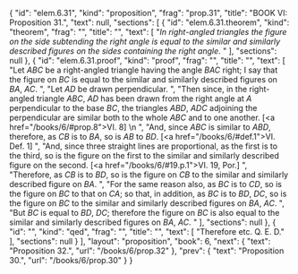 {
  "id": "elem.6.31",
  "kind": "proposition",
  "frag": "prop.31",
  "title": "BOOK VI: Proposition 31.",
  "text": null,
  "sections": [
    {
      "id": "elem.6.31.theorem",
      "kind": "theorem",
      "frag": "",
      "title": "",
      "text": [
        "<var>In right</var>-<var>angled triangles the figure on the side subtending the right angle is equal to the similar and similarly described figures on the sides containing the right angle</var>. "
      ],
      "sections": null
    },
    {
      "id": "elem.6.31.proof",
      "kind": "proof",
      "frag": "",
      "title": "",
      "text": [
        "Let <var>ABC</var> be a right-angled triangle having the angle <var>BAC</var> right; I say that the figure on <var>BC</var> is equal to the similar and similarly described figures on <var>BA</var>, <var>AC</var>. ",
        "Let <var>AD</var> be drawn perpendicular. ",
        "Then since, in the right-angled triangle <var>ABC</var>, <var>AD</var> has been drawn from the right angle at <var>A</var> perpendicular to the base <var>BC</var>, the triangles <var>ABD</var>, <var>ADC</var> adjoining the perpendicular are similar both to the whole <var>ABC</var> and to one another. [<a href=\"/books/6/#prop.8\">VI. 8</a>] \n      ",
        "And, since <var>ABC</var> is similar to <var>ABD</var>, therefore, as <var>CB</var> is to <var>BA</var>, so is <var>AB</var> to <var>BD</var>. [<a href=\"/books/6/#def.1\">VI. Def. 1</a>] ",
        "And, since three straight lines are proportional, as the first is to the third, so is the figure on the first to the similar and similarly described figure on the second. [<a href=\"/books/6/#19.p.1\">VI. 19, Por.</a>] ",
        "Therefore, as <var>CB</var> is to <var>BD</var>, so is the figure on <var>CB</var> to the similar and similarly described figure on <var>BA</var>. ",
        "For the same reason also, as <var>BC</var> is to <var>CD</var>, so is the figure on <var>BC</var> to that on <var>CA</var>; so that, in addition, as <var>BC</var> is to <var>BD</var>, <var>DC</var>, so is the figure on <var>BC</var> to the similar and similarly described figures on <var>BA</var>, <var>AC</var>. ",
        "But <var>BC</var> is equal to <var>BD</var>, <var>DC</var>; therefore the figure on <var>BC</var> is also equal to the similar and similarly described figures on <var>BA</var>, <var>AC</var>. "
      ],
      "sections": null
    },
    {
      "id": "",
      "kind": "qed",
      "frag": "",
      "title": "",
      "text": [
        "Therefore etc. Q. E. D."
      ],
      "sections": null
    }
  ],
  "layout": "proposition",
  "book": 6,
  "next": {
    "text": "Proposition 32.",
    "url": "/books/6/prop.32"
  },
  "prev": {
    "text": "Proposition 30.",
    "url": "/books/6/prop.30"
  }
}
